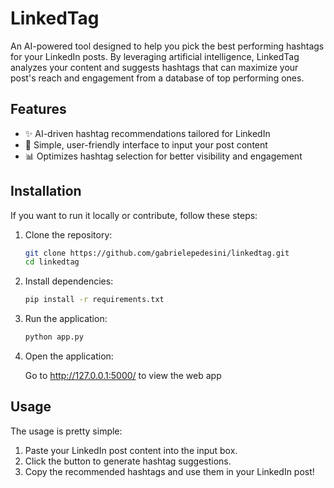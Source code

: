 # LinkedTag

An AI-powered tool designed to help you pick the best performing hashtags for your LinkedIn posts. By leveraging artificial intelligence, LinkedTag analyzes your content and suggests hashtags that can maximize your post's reach and engagement from a database of top performing ones.

## Features

- ✨ AI-driven hashtag recommendations tailored for LinkedIn
- 📝 Simple, user-friendly interface to input your post content
- 📊 Optimizes hashtag selection for better visibility and engagement

## Installation

If you want to run it locally or contribute, follow these steps:

1. Clone the repository:
   ```sh
   git clone https://github.com/gabrielepedesini/linkedtag.git
   cd linkedtag
   ```

2. Install dependencies:
   ```sh
   pip install -r requirements.txt
   ```

3. Run the application:
   ```sh
   python app.py
   ```

3. Open the application:

   Go to http://127.0.0.1:5000/ to view the web app

## Usage

The usage is pretty simple:

1. Paste your LinkedIn post content into the input box.
2. Click the button to generate hashtag suggestions.
3. Copy the recommended hashtags and use them in your LinkedIn post!
